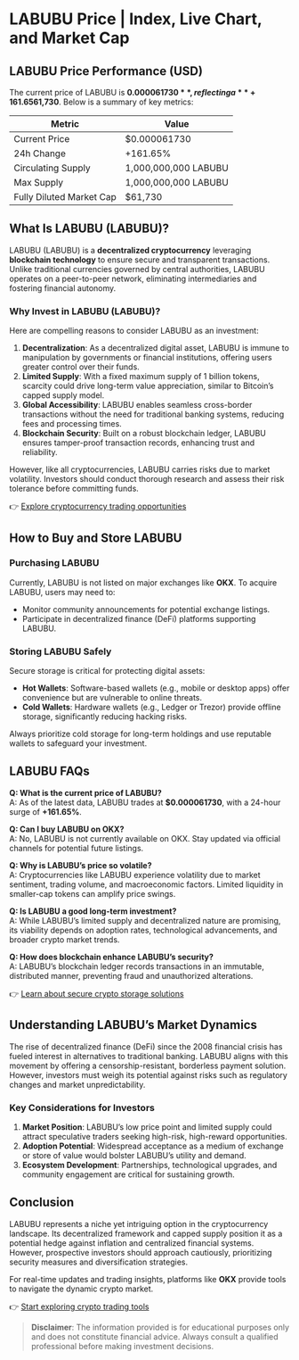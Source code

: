 # LABUBU Price | Index, Live Chart, and Market Cap  

## LABUBU Price Performance (USD)  
The current price of LABUBU is **$0.000061730**, reflecting a **+161.65% increase** over the past 24 hours. With a circulating supply of **1,000,000,000 LABUBU** and a maximum supply capped at the same amount, the fully diluted market cap stands at **$61,730**. Below is a summary of key metrics:  

| Metric                | Value                  |  
|-----------------------|------------------------|  
| Current Price         | $0.000061730           |  
| 24h Change            | +161.65%               |  
| Circulating Supply    | 1,000,000,000 LABUBU   |  
| Max Supply            | 1,000,000,000 LABUBU   |  
| Fully Diluted Market Cap | $61,730              |  

## What Is LABUBU (LABUBU)?  
LABUBU (LABUBU) is a **decentralized cryptocurrency** leveraging **blockchain technology** to ensure secure and transparent transactions. Unlike traditional currencies governed by central authorities, LABUBU operates on a peer-to-peer network, eliminating intermediaries and fostering financial autonomy.  

### Why Invest in LABUBU (LABUBU)?  
Here are compelling reasons to consider LABUBU as an investment:  

1. **Decentralization**: As a decentralized digital asset, LABUBU is immune to manipulation by governments or financial institutions, offering users greater control over their funds.  
2. **Limited Supply**: With a fixed maximum supply of 1 billion tokens, scarcity could drive long-term value appreciation, similar to Bitcoin’s capped supply model.  
3. **Global Accessibility**: LABUBU enables seamless cross-border transactions without the need for traditional banking systems, reducing fees and processing times.  
4. **Blockchain Security**: Built on a robust blockchain ledger, LABUBU ensures tamper-proof transaction records, enhancing trust and reliability.  

However, like all cryptocurrencies, LABUBU carries risks due to market volatility. Investors should conduct thorough research and assess their risk tolerance before committing funds.  

👉 [Explore cryptocurrency trading opportunities](https://bit.ly/okx-bonus)  

## How to Buy and Store LABUBU  

### Purchasing LABUBU  
Currently, LABUBU is not listed on major exchanges like **OKX**. To acquire LABUBU, users may need to:  
- Monitor community announcements for potential exchange listings.  
- Participate in decentralized finance (DeFi) platforms supporting LABUBU.  

### Storing LABUBU Safely  
Secure storage is critical for protecting digital assets:  
- **Hot Wallets**: Software-based wallets (e.g., mobile or desktop apps) offer convenience but are vulnerable to online threats.  
- **Cold Wallets**: Hardware wallets (e.g., Ledger or Trezor) provide offline storage, significantly reducing hacking risks.  

Always prioritize cold storage for long-term holdings and use reputable wallets to safeguard your investment.  

## LABUBU FAQs  

**Q: What is the current price of LABUBU?**  
A: As of the latest data, LABUBU trades at **$0.000061730**, with a 24-hour surge of **+161.65%**.  

**Q: Can I buy LABUBU on OKX?**  
A: No, LABUBU is not currently available on OKX. Stay updated via official channels for potential future listings.  

**Q: Why is LABUBU’s price so volatile?**  
A: Cryptocurrencies like LABUBU experience volatility due to market sentiment, trading volume, and macroeconomic factors. Limited liquidity in smaller-cap tokens can amplify price swings.  

**Q: Is LABUBU a good long-term investment?**  
A: While LABUBU’s limited supply and decentralized nature are promising, its viability depends on adoption rates, technological advancements, and broader crypto market trends.  

**Q: How does blockchain enhance LABUBU’s security?**  
A: LABUBU’s blockchain ledger records transactions in an immutable, distributed manner, preventing fraud and unauthorized alterations.  

👉 [Learn about secure crypto storage solutions](https://bit.ly/okx-bonus)  

## Understanding LABUBU’s Market Dynamics  
The rise of decentralized finance (DeFi) since the 2008 financial crisis has fueled interest in alternatives to traditional banking. LABUBU aligns with this movement by offering a censorship-resistant, borderless payment solution. However, investors must weigh its potential against risks such as regulatory changes and market unpredictability.  

### Key Considerations for Investors  
1. **Market Position**: LABUBU’s low price point and limited supply could attract speculative traders seeking high-risk, high-reward opportunities.  
2. **Adoption Potential**: Widespread acceptance as a medium of exchange or store of value would bolster LABUBU’s utility and demand.  
3. **Ecosystem Development**: Partnerships, technological upgrades, and community engagement are critical for sustaining growth.  

## Conclusion  
LABUBU represents a niche yet intriguing option in the cryptocurrency landscape. Its decentralized framework and capped supply position it as a potential hedge against inflation and centralized financial systems. However, prospective investors should approach cautiously, prioritizing security measures and diversification strategies.  

For real-time updates and trading insights, platforms like **OKX** provide tools to navigate the dynamic crypto market.  

👉 [Start exploring crypto trading tools](https://bit.ly/okx-bonus)  

> **Disclaimer**: The information provided is for educational purposes only and does not constitute financial advice. Always consult a qualified professional before making investment decisions.